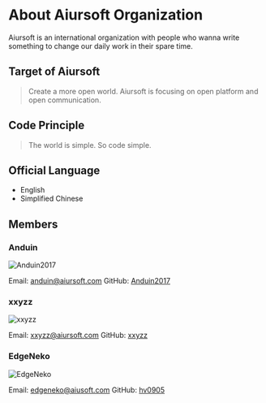# About Aiursoft Organization

Aiursoft is an international organization with people who wanna write something to change our daily work in their spare time.

## Target of Aiursoft

> Create a more open world. Aiursoft is focusing on open platform and open communication.

## Code Principle

> The world is simple. So code simple.

## Official Language

* English
* Simplified Chinese

## Members

### Anduin

![Anduin2017](https://github.com/Anduin2017.png?size=70)

Email: [anduin@aiursoft.com](mailto:anduin@aiursoft.com) GitHub: [Anduin2017](https://github.com/Anduin2017)

### xxyzz

![xxyzz](https://github.com/xxyzz.png?size=70)

Email: [xxyzz@aiursoft.com](mailto:xxyzz@aiursoft.com) GitHub: [xxyzz](https://github.com/xxyzz)

### EdgeNeko

![EdgeNeko](https://github.com/hv0905.png?size=70)

Email: [edgeneko@aiusoft.com](mailto:edgeneko@aiursoft.com) GitHub: [hv0905](https://github.com/hv0905)
